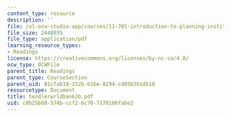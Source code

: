 ```yaml
---
content_type: resource
description: ''
file: /ol-ocw-studio-app/courses/11-701-introduction-to-planning-institutional-processes-in-developing-countries-fall-2003/c0b25b88574bccf26c707178106fabe2_tendlerwrldbank2b.pdf
file_size: 2448935
file_type: application/pdf
learning_resource_types:
- Readings
license: https://creativecommons.org/licenses/by-nc-sa/4.0/
ocw_type: OCWFile
parent_title: Readings
parent_type: CourseSection
parent_uid: 81cfab19-152b-b1be-8294-cd0563b1db10
resourcetype: Document
title: tendlerwrldbank2b.pdf
uid: c0b25b88-574b-ccf2-6c70-7178106fabe2
---
```


